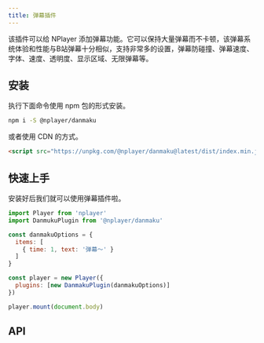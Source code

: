 ```yaml
---
title: 弹幕插件
---
```


该插件可以给 NPlayer 添加弹幕功能。它可以保持大量弹幕而不卡顿，该弹幕系统体验和性能与B站弹幕十分相似，支持非常多的设置，弹幕防碰撞、弹幕速度、字体、速度、透明度、显示区域、无限弹幕等。

## 安装

执行下面命令使用 npm 包的形式安装。

```bash
npm i -S @nplayer/danmaku
```

或者使用 CDN 的方式。

```html
<script src="https://unpkg.com/@nplayer/danmaku@latest/dist/index.min.js"></script>
```

## 快速上手

安装好后我们就可以使用弹幕插件啦。

```js
import Player from 'nplayer'
import DanmukuPlugin from '@nplayer/danmaku'

const danmakuOptions = {
  items: [
    { time: 1, text: '弹幕～' }
  ]
}

const player = new Player({
  plugins: [new DanmakuPlugin(danmakuOptions)]
})

player.mount(document.body)
```

## API
